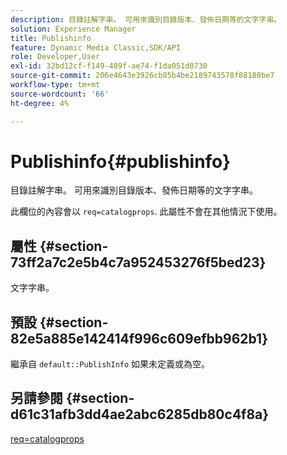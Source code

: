 ```yaml
---
description: 目錄註解字串。 可用來識別目錄版本、發佈日期等的文字字串。
solution: Experience Manager
title: Publishinfo
feature: Dynamic Media Classic,SDK/API
role: Developer,User
exl-id: 32bd12cf-f149-489f-ae74-f1da051d0730
source-git-commit: 206e4643e3926cb85b4be2189743578f88180be7
workflow-type: tm+mt
source-wordcount: '66'
ht-degree: 4%

---
```


# Publishinfo{#publishinfo}

目錄註解字串。 可用來識別目錄版本、發佈日期等的文字字串。

此欄位的內容會以 `req=catalogprops`. 此屬性不會在其他情況下使用。

## 屬性 {#section-73ff2a7c2e5b4c7a952453276f5bed23}

文字字串。

## 預設 {#section-82e5a885e142414f996c609efbb962b1}

繼承自 `default::PublishInfo` 如果未定義或為空。

## 另請參閱 {#section-d61c31afb3dd4ae2abc6285db80c4f8a}

[req=catalogprops](../../../../../is-api/http-ref/image-serving-api-ref/c-http-protocol-reference/c-command-reference/r-req/r-catalogprops.md#reference-d7f7438291dd44a1afb6963155625426)
